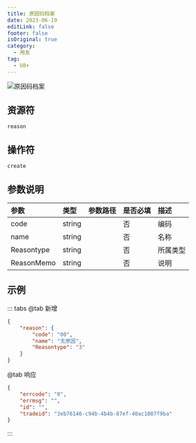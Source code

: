 ```yaml
---
title: 原因码档案
date: 2023-06-19
editLink: false
footer: false
isOriginal: true
category:
  - 用友
tag:
  - U8+
---
```


![原因码档案](https://nas.ilyl.life:8092/yonyou/reason.gif)

## 资源符

`reason`
  
## 操作符

`create`

## 参数说明

|参数|类型|参数路径|是否必填|描述|
|:-|:-|:-|:-|:-|
|code|string||否|编码|
|name|string||否|名称|
|Reasontype|string||否|所属类型|
|ReasonMemo|string||否|说明|

## 示例

::: tabs
@tab 新增

```json
{
    "reason": {
        "code": "00",
        "name": "无原因",
        "Reasontype": "3"
    }
}
```

@tab 响应

```json
{
    "errcode": "0",
    "errmsg": "",
    "id": "",
    "tradeid": "3eb76146-c94b-4b4b-87ef-40ac1087f9ba"
}
```

:::
